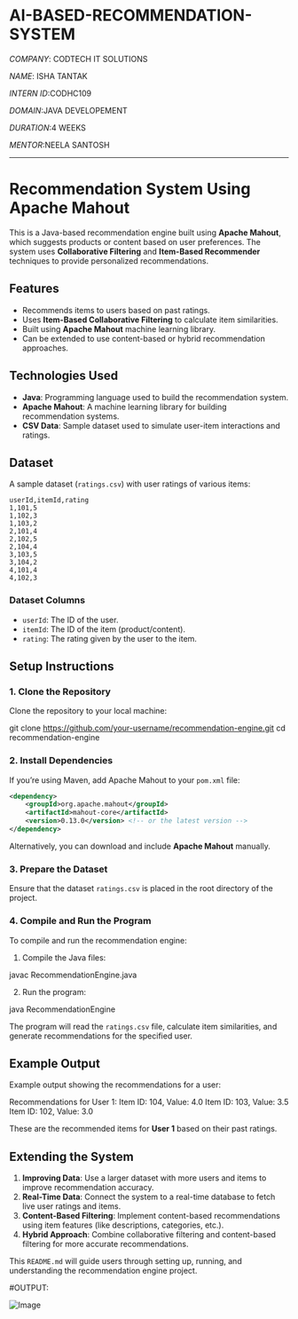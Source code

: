 # AI-BASED-RECOMMENDATION-SYSTEM
*COMPANY*: CODTECH IT SOLUTIONS

*NAME*: ISHA TANTAK

*INTERN ID*:CODHC109

*DOMAIN*:JAVA DEVELOPEMENT

*DURATION*:4 WEEKS

*MENTOR*:NEELA SANTOSH


---

# **Recommendation System Using Apache Mahout**

This is a Java-based recommendation engine built using **Apache Mahout**, which suggests products or content based on user preferences. The system uses **Collaborative Filtering** and **Item-Based Recommender** techniques to provide personalized recommendations.

## **Features**
- Recommends items to users based on past ratings.
- Uses **Item-Based Collaborative Filtering** to calculate item similarities.
- Built using **Apache Mahout** machine learning library.
- Can be extended to use content-based or hybrid recommendation approaches.

## **Technologies Used**
- **Java**: Programming language used to build the recommendation system.
- **Apache Mahout**: A machine learning library for building recommendation systems.
- **CSV Data**: Sample dataset used to simulate user-item interactions and ratings.

## **Dataset**
A sample dataset (`ratings.csv`) with user ratings of various items:

```csv
userId,itemId,rating
1,101,5
1,102,3
1,103,2
2,101,4
2,102,5
2,104,4
3,103,5
3,104,2
4,101,4
4,102,3
```

### **Dataset Columns**
- `userId`: The ID of the user.
- `itemId`: The ID of the item (product/content).
- `rating`: The rating given by the user to the item.

## **Setup Instructions**

### **1. Clone the Repository**

Clone the repository to your local machine:


git clone https://github.com/your-username/recommendation-engine.git
cd recommendation-engine


### **2. Install Dependencies**

If you’re using Maven, add Apache Mahout to your `pom.xml` file:

```xml
<dependency>
    <groupId>org.apache.mahout</groupId>
    <artifactId>mahout-core</artifactId>
    <version>0.13.0</version> <!-- or the latest version -->
</dependency>
```

Alternatively, you can download and include **Apache Mahout** manually.

### **3. Prepare the Dataset**

Ensure that the dataset `ratings.csv` is placed in the root directory of the project.

### **4. Compile and Run the Program**

To compile and run the recommendation engine:

1. Compile the Java files:


javac RecommendationEngine.java


2. Run the program:


java RecommendationEngine


The program will read the `ratings.csv` file, calculate item similarities, and generate recommendations for the specified user.

## **Example Output**

Example output showing the recommendations for a user:


Recommendations for User 1:
Item ID: 104, Value: 4.0
Item ID: 103, Value: 3.5
Item ID: 102, Value: 3.0


These are the recommended items for **User 1** based on their past ratings.

## **Extending the System**

1. **Improving Data**: Use a larger dataset with more users and items to improve recommendation accuracy.
2. **Real-Time Data**: Connect the system to a real-time database to fetch live user ratings and items.
3. **Content-Based Filtering**: Implement content-based recommendations using item features (like descriptions, categories, etc.).
4. **Hybrid Approach**: Combine collaborative filtering and content-based filtering for more accurate recommendations.




This `README.md` will guide users through setting up, running, and understanding the recommendation engine project.

#OUTPUT:



![Image](https://github.com/user-attachments/assets/4c132fb5-0755-4c4f-8482-41c3f845acc0)
